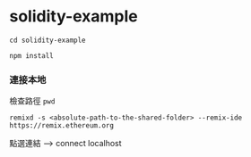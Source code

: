 # solidity-example
`cd solidity-example`

`npm install`

### 連接本地

檢查路徑
`pwd`

`remixd -s <absolute-path-to-the-shared-folder> --remix-ide https://remix.ethereum.org`

點選連結 --> connect localhost